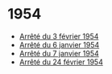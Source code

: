 # 1954

- [Arrêté du 3 février 1954](arrete-du-3-fevrier-1954)
- [Arrêté du 6 janvier 1954](arrete-du-6-janvier-1954)
- [Arrêté du 7 janvier 1954](arrete-du-7-janvier-1954)
- [Arrêté du 24 février 1954](arrete-du-24-fevrier-1954)
